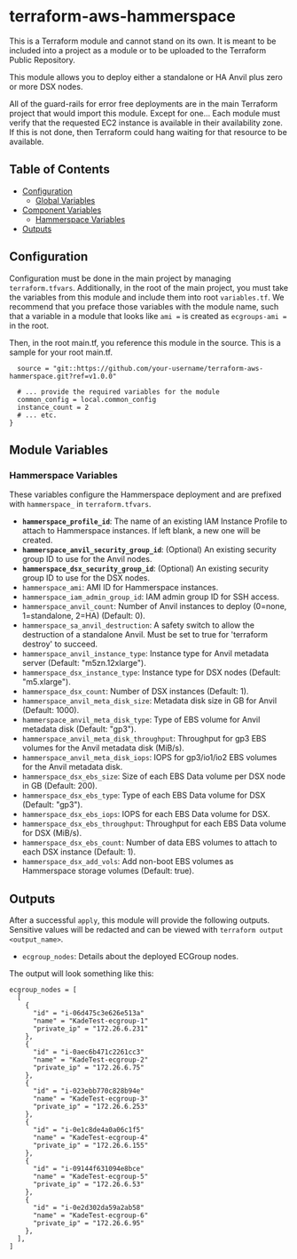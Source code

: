 # terraform-aws-hammerspace
This is a Terraform module and cannot stand on its own. It is meant to be included into a project as a module or to be uploaded to the Terraform Public Repository.

This module allows you to deploy either a standalone or HA Anvil plus zero or more DSX nodes.

All of the guard-rails for error free deployments are in the main Terraform project that would import this module. Except for one... Each module must verify that the requested EC2 instance is available in their availability zone. If this is not done, then Terraform could hang waiting for that resource to be available. 

## Table of Contents
- [Configuration](#configuration)
  - [Global Variables](#global-variables)
- [Component Variables](#component-variables)
  - [Hammerspace Variables](#hammerspace-variables)
- [Outputs](#outputs)

## Configuration

Configuration must be done in the main project by managing `terraform.tfvars`. Additionally, in the root of the main project, you must take the variables from this module and include them into root `variables.tf`. We recommend that you preface those variables with the module name, such that a variable in a module that looks like `ami =` is created as `ecgroups-ami =` in the root.

Then, in the root main.tf, you reference this module in the source. This is a sample for your root main.tf.

```module "hammerspace" {
  source = "git::https://github.com/your-username/terraform-aws-hammerspace.git?ref=v1.0.0"

  # ... provide the required variables for the module
  common_config = local.common_config
  instance_count = 2
  # ... etc.
}
```

## Module Variables

### Hammerspace Variables

These variables configure the Hammerspace deployment and are prefixed with `hammerspace_` in `terraform.tfvars`.

* **`hammerspace_profile_id`**: The name of an existing IAM Instance Profile to attach to Hammerspace instances. If left blank, a new one will be created.
* **`hammerspace_anvil_security_group_id`**: (Optional) An existing security group ID to use for the Anvil nodes.
* **`hammerspace_dsx_security_group_id`**: (Optional) An existing security group ID to use for the DSX nodes.
* `hammerspace_ami`: AMI ID for Hammerspace instances.
* `hammerspace_iam_admin_group_id`: IAM admin group ID for SSH access.
* `hammerspace_anvil_count`: Number of Anvil instances to deploy (0=none, 1=standalone, 2=HA) (Default: 0).
* `hammerspace_sa_anvil_destruction`: A safety switch to allow the destruction of a standalone Anvil. Must be set to true for 'terraform destroy' to succeed.
* `hammerspace_anvil_instance_type`: Instance type for Anvil metadata server (Default: "m5zn.12xlarge").
* `hammerspace_dsx_instance_type`: Instance type for DSX nodes (Default: "m5.xlarge").
* `hammerspace_dsx_count`: Number of DSX instances (Default: 1).
* `hammerspace_anvil_meta_disk_size`: Metadata disk size in GB for Anvil (Default: 1000).
* `hammerspace_anvil_meta_disk_type`: Type of EBS volume for Anvil metadata disk (Default: "gp3").
* `hammerspace_anvil_meta_disk_throughput`: Throughput for gp3 EBS volumes for the Anvil metadata disk (MiB/s).
* `hammerspace_anvil_meta_disk_iops`: IOPS for gp3/io1/io2 EBS volumes for the Anvil metadata disk.
* `hammerspace_dsx_ebs_size`: Size of each EBS Data volume per DSX node in GB (Default: 200).
* `hammerspace_dsx_ebs_type`: Type of each EBS Data volume for DSX (Default: "gp3").
* `hammerspace_dsx_ebs_iops`: IOPS for each EBS Data volume for DSX.
* `hammerspace_dsx_ebs_throughput`: Throughput for each EBS Data volume for DSX (MiB/s).
* `hammerspace_dsx_ebs_count`: Number of data EBS volumes to attach to each DSX instance (Default: 1).
* `hammerspace_dsx_add_vols`: Add non-boot EBS volumes as Hammerspace storage volumes (Default: true).

## Outputs

After a successful `apply`, this module will provide the following outputs. Sensitive values will be redacted and can be viewed with `terraform output <output_name>`.

* `ecgroup_nodes`: Details about the deployed ECGroup nodes.

The output will look something like this:

```
ecgroup_nodes = [
  [
    {
      "id" = "i-06d475c3e626e513a"
      "name" = "KadeTest-ecgroup-1"
      "private_ip" = "172.26.6.231"
    },
    {
      "id" = "i-0aec6b471c2261cc3"
      "name" = "KadeTest-ecgroup-2"
      "private_ip" = "172.26.6.75"
    },
    {
      "id" = "i-023ebb770c828b94e"
      "name" = "KadeTest-ecgroup-3"
      "private_ip" = "172.26.6.253"
    },
    {
      "id" = "i-0e1c8de4a0a06c1f5"
      "name" = "KadeTest-ecgroup-4"
      "private_ip" = "172.26.6.155"
    },
    {
      "id" = "i-09144f631094e8bce"
      "name" = "KadeTest-ecgroup-5"
      "private_ip" = "172.26.6.53"
    },
    {
      "id" = "i-0e2d302da59a2ab58"
      "name" = "KadeTest-ecgroup-6"
      "private_ip" = "172.26.6.95"
    },
  ],
]
```
